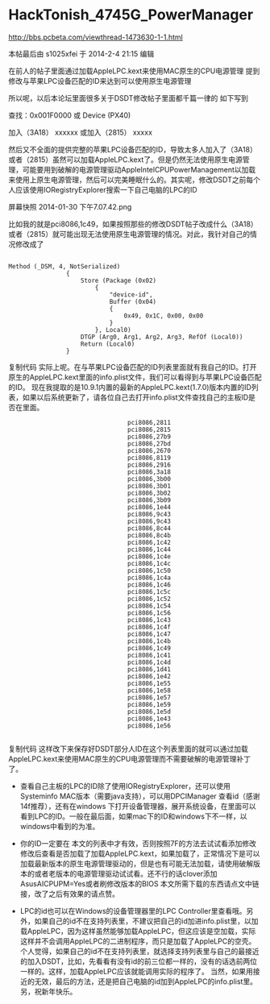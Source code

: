# HackTonish_4745G_PowerManager
http://bbs.pcbeta.com/viewthread-1473630-1-1.html

本帖最后由 s1025xfei 于 2014-2-4 21:15 编辑


在前人的帖子里面通过加载AppleLPC.kext来使用MAC原生的CPU电源管理 提到修改与苹果LPC设备匹配的ID来达到可以使用原生电源管理

所以呢，以后本论坛里面很多关于DSDT修改帖子里面都千篇一律的
如下写到


查找：0x001F0000 或 Device (PX40)

加入（3A18）
xxxxxx
或加入（2815）
xxxxx

然后又不全面的提供完整的苹果LPC设备匹配的ID，导致太多人加入了（3A18）或者（2815）虽然可以加载AppleLPC.kext了。但是仍然无法使用原生电源管理，可能要用到破解的电源管理驱动AppleIntelCPUPowerManagement以加载来使用上原生电源管理，然后可以完美睡眠什么的。其实呢，修改DSDT之前每个人应该使用IORegistryExplorer搜索一下自己电脑的LPC的ID

 屏幕快照 2014-01-30 下午7.07.42.png

比如我的就是pci8086,1c49，如果按照那些的修改DSDT帖子改成什么（3A18）或者（2815）就可能出现无法使用原生电源管理的情况。对此，我针对自己的情况修改成了
```

Method (_DSM, 4, NotSerialized)
                {
                    Store (Package (0x02)
                        {
                            "device-id", 
                            Buffer (0x04)
                            {
                                0x49, 0x1C, 0x00, 0x00
                            }
                        }, Local0)
                    DTGP (Arg0, Arg1, Arg2, Arg3, RefOf (Local0))
                    Return (Local0)
                }
```

复制代码
实际上呢。在与苹果LPC设备匹配的ID列表里面就有我自己的ID。打开原生的AppleLPC.kext里面的info.plist文件，我们可以看得到与苹果LPC设备匹配的ID。
现在我提取的是10.9.1内置的最新的AppleLPC.kext(1.7.0)版本内置的ID列表，如果以后系统更新了，请各位自己去打开info.plist文件查找自己的主板ID是否在里面。
```
                                 pci8086,2811 
                                 pci8086,2815 
                                 pci8086,27b9 
                                 pci8086,27bd 
                                 pci8086,2670 
                                 pci8086,8119 
                                 pci8086,2916 
                                 pci8086,3a18 
                                 pci8086,3b00 
                                 pci8086,3b01 
                                 pci8086,3b02 
                                 pci8086,3b09 
                                 pci8086,1e44 
                                 pci8086,9c43 
                                 pci8086,9c43 
                                 pci8086,8c44 
                                 pci8086,8c4b 
                                 pci8086,1c42 
                                 pci8086,1c44 
                                 pci8086,1c4e 
                                 pci8086,1c4c 
                                 pci8086,1c50 
                                 pci8086,1c4a 
                                 pci8086,1c46 
                                 pci8086,1c5c 
                                 pci8086,1c52 
                                 pci8086,1c54 
                                 pci8086,1c56 
                                 pci8086,1c43 
                                 pci8086,1c4f 
                                 pci8086,1c47 
                                 pci8086,1c4b 
                                 pci8086,1c49 
                                 pci8086,1c41 
                                 pci8086,1c4d 
                                 pci8086,1d41 
                                 pci8086,1e42 
                                 pci8086,1e55 
                                 pci8086,1e58 
                                 pci8086,1e57 
                                 pci8086,1e59 
                                 pci8086,1e5d 
                                 pci8086,1e43 
                                 pci8086,1e56 
                        
```
复制代码
这样改下来保存好DSDT部分人ID在这个列表里面的就可以通过加载AppleLPC.kext来使用MAC原生的CPU电源管理而不需要破解的电源管理补丁了。

 - 查看自己主板的LPC的ID除了使用IORegistryExplorer，还可以使用Systeminfo MAC版本（需要java支持），可以用DPCIManager 查看id（感谢14f推荐），还有在windows 下打开设备管理器，展开系统设备，在里面可以看到LPC的ID。一般在最后面，如果mac下的ID和windows下不一样，以windows中看到的为准。


 - 你的ID一定要在 本文的列表中才有效，否则按照7F的方法去试试看添加修改
修改后查看是否加载了加载AppleLPC.kext，如果加载了，正常情况下是可以加载最新版本的原生电源管理驱动的，但是也有可能无法加载，请使用破解版本的或者老版本的电源管理驱动试试看。还不行的话clover添加AsusAICPUPM=Yes或者刷修改版本的BIOS
本文所需下载的东西请点文中链接，改了之后有效果的请点赞。




 - LPC的id也可以在Windows的设备管理器里的LPC Controller里查看哦。另外，如果自己的id不在支持列表里，不建议把自己的id加进info.plist里，以加载AppleLPC，因为这样虽然能够加载AppleLPC，但这应该是空加载，实际这样并不会调用AppleLPC的二进制程序，而只是加载了AppleLPC的空壳。
    个人觉得，如果自己的id不在支持列表里，就选择支持列表里与自己的最接近的加入DSDT，比如，先看看有没有id的前三位都一样的，没有的话选前两位一样的。这样，加载AppleLPC应该就能调用实际的程序了。
    当然，如果用接近的无效，最后的方法，还是把自己电脑的id加到AppleLPC的info.plist里。另，祝新年快乐。